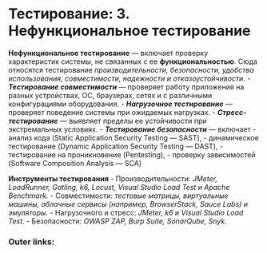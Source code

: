  
# Тестирование: **3. Нефункциональное тестирование** 

**Нефункциональное тестирование** — включает проверку характеристик системы, не связанных с ее **функциональностью**. Сюда относятся тестирование *производительности, безопасности, удобства использования, совместимости, надежности и отказоустойчивости*.
	- ***Тестирование совместимости*** — проверяет работу приложения на разных устройствах, ОС, браузерах, сетях и с различными конфигурациями оборудования. 
	- ***Нагрузочное тестирование*** — проверяет поведение системы при ожидаемых нагрузках.
	- ***Стресс-тестирование*** — выявляет пределы ее устойчивости при экстремальных условиях.
	- ***Тестирование безопасности*** — включает 
		- анализ кода (Static Application Security Testing — SAST), 
		- динамическое тестирование (Dynamic Application Security Testing — DAST), 
		- тестирование на проникновение (Pentesting),
		- проверку зависимостей (Software Composition Analysis — SCA)

**Инструменты тестирования** 
	- Производительности: *JMeter, LoadRunner, Gatling, k6, Locust, Visual Studio Load Test и Apache Benchmark.*
	- Совместимости: *тестовые матрицы, виртуальные машины, облачные сервисы (например, BrowserStack, Sauce Labs) и эмуляторы.*
	- Нагрузочного и стресс: *JMeter, k6 и Visual Studio Load Test.* 
	- Безопасности: *OWASP ZAP, Burp Suite, SonarQube, Snyk.*
### Outer links:

